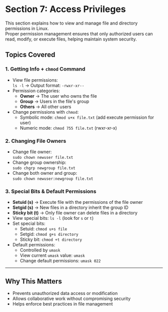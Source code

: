 # Section 7: Access Privileges

This section explains how to view and manage file and directory permissions in Linux.  
Proper permission management ensures that only authorized users can read, modify, or execute files, helping maintain system security.

## Topics Covered

### 1. Getting Info + `chmod` Command
- View file permissions:  
  `ls -l` → Output format: `-rwxr-xr--`
- Permission categories:  
  - **Owner** → The user who owns the file  
  - **Group** → Users in the file's group  
  - **Others** → All other users
- Change permissions with `chmod`:
  - Symbolic mode: `chmod u+x file.txt` (add execute permission for user)
  - Numeric mode: `chmod 755 file.txt` (rwxr-xr-x)

### 2. Changing File Owners
- Change file owner:  
  `sudo chown newuser file.txt`
- Change group ownership:  
  `sudo chgrp newgroup file.txt`
- Change both owner and group:  
  `sudo chown newuser:newgroup file.txt`

### 3. Special Bits & Default Permissions
- **Setuid (s)** → Execute file with the permissions of the file owner
- **Setgid (s)** → New files in a directory inherit the group ID
- **Sticky bit (t)** → Only file owner can delete files in a directory
- View special bits: `ls -l` (look for `s` or `t`)
- Set special bits:
  - Setuid: `chmod u+s file`
  - Setgid: `chmod g+s directory`
  - Sticky bit: `chmod +t directory`
- Default permissions:
  - Controlled by `umask`
  - View current `umask` value: `umask`
  - Change default permissions: `umask 022`

---

## Why This Matters
- Prevents unauthorized data access or modification
- Allows collaborative work without compromising security
- Helps enforce best practices in file management
